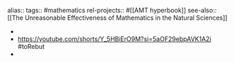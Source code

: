 alias::
tags:: #mathematics 
rel-projects:: #[[AMT hyperbook]] 
see-also:: [[The Unreasonable Effectiveness of Mathematics in the Natural Sciences]]

-
- https://youtube.com/shorts/Y_5HBiErO9M?si=5aOF29ebpAVK1A2i #toRebut
-